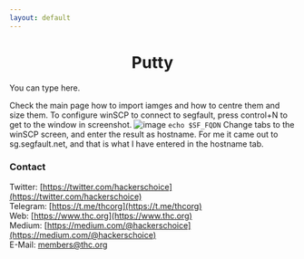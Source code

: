 ```yaml
---
layout: default
---
```


<div style="text-align:center"><h1>Putty</h1></div>

<div style="width:80%; margin:auto">
</div>

You can type here.

Check the main page how to import iamges and how to centre them and size them.
To configure winSCP to connect to segfault, press control+N to get to the window in screenshot.
![image](https://user-images.githubusercontent.com/84176052/196766269-3a872dc3-040c-4090-9259-539be97d0700.png)
```echo $SF_FQDN```
Change tabs to the winSCP screen, and enter the result as hostname. For me it came out to sg.segfault.net, and that is what I have entered in the hostname tab.
### Contact

Twitter: [https://twitter.com/hackerschoice](https://twitter.com/hackerschoice)  
Telegram: [https://t.me/thcorg](https://t.me/thcorg)  
Web: [https://www.thc.org](https://www.thc.org)  
Medium: [https://medium.com/@hackerschoice](https://medium.com/@hackerschoice)  
E-Mail: members@thc.org  

